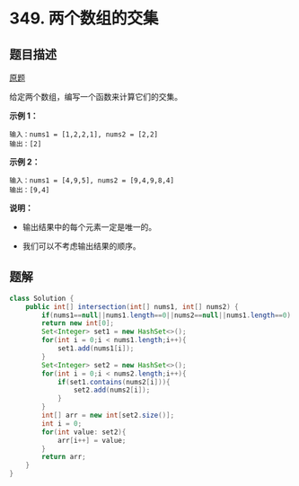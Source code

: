 # 349. 两个数组的交集


## 题目描述

[原题](https://leetcode-cn.com/problems/intersection-of-two-arrays/)

给定两个数组，编写一个函数来计算它们的交集。

**示例 1：**

```
输入：nums1 = [1,2,2,1], nums2 = [2,2]
输出：[2]
```

**示例 2：**

```
输入：nums1 = [4,9,5], nums2 = [9,4,9,8,4]
输出：[9,4]
```

**说明：**

* 输出结果中的每个元素一定是唯一的。

* 我们可以不考虑输出结果的顺序。


## 题解

```java
class Solution {
    public int[] intersection(int[] nums1, int[] nums2) {
        if(nums1==null||nums1.length==0||nums2==null||nums1.length==0)
        return new int[0];
        Set<Integer> set1 = new HashSet<>();
        for(int i = 0;i < nums1.length;i++){
            set1.add(nums1[i]);
        }
        Set<Integer> set2 = new HashSet<>();
        for(int i = 0;i < nums2.length;i++){
            if(set1.contains(nums2[i])){
                set2.add(nums2[i]);
            }
        }
        int[] arr = new int[set2.size()];
        int i = 0;
        for(int value: set2){
            arr[i++] = value;
        }
        return arr;
    }
}
```

